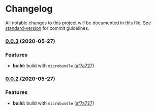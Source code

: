 # Changelog

All notable changes to this project will be documented in this file. See [standard-version](https://github.com/conventional-changelog/standard-version) for commit guidelines.

### [0.0.3](https://github.com/AndreasPizsa/load-script-or-css/compare/v0.0.1...v0.0.3) (2020-05-27)


### Features

* **build:** build with `microbundle` ([af7a727](https://github.com/AndreasPizsa/load-script-or-css/commit/af7a727a550f0e7dd756c782f767eec3d794d88f))

### [0.0.2](https://github.com/AndreasPizsa/load-script-or-css/compare/v0.0.1...v0.0.2) (2020-05-27)


### Features

* **build:** build with `microbundle` ([af7a727](https://github.com/AndreasPizsa/load-script-or-css/commit/af7a727a550f0e7dd756c782f767eec3d794d88f))
